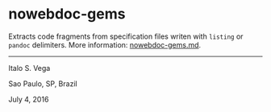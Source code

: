 # nowebdoc-gems

Extracts code fragments from specification files writen with `listing` or `pandoc` delimiters. More information: [nowebdoc-gems.md](https://github.com/cnt5bs/nowebdoc-gems/blob/master/doc/nowebdoc-gems.md).

----

Italo S. Vega

Sao Paulo, SP, Brazil

July 4, 2016
